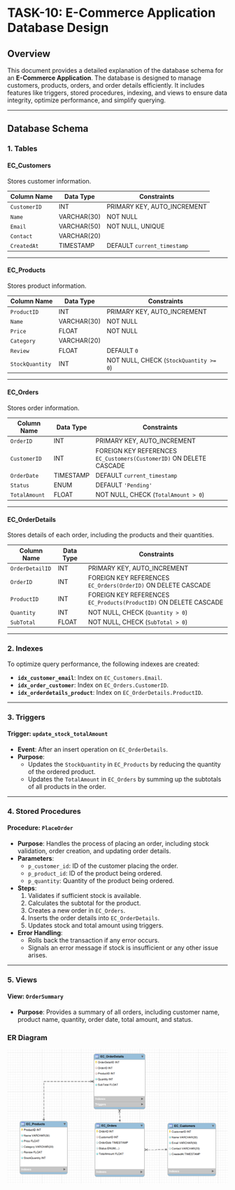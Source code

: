 # TASK-10: E-Commerce Application Database Design

## Overview
This document provides a detailed explanation of the database schema for an **E-Commerce Application**. The database is designed to manage customers, products, orders, and order details efficiently. It includes features like triggers, stored procedures, indexing, and views to ensure data integrity, optimize performance, and simplify querying.

---

## Database Schema

### 1. **Tables**

#### **EC_Customers**
Stores customer information.

| Column Name   | Data Type       | Constraints                          |
|---------------|-----------------|--------------------------------------|
| `CustomerID`  | INT             | PRIMARY KEY, AUTO_INCREMENT          |
| `Name`        | VARCHAR(30)     | NOT NULL                             |
| `Email`       | VARCHAR(50)     | NOT NULL, UNIQUE                     |
| `Contact`     | VARCHAR(20)     |                                      |
| `CreatedAt`   | TIMESTAMP       | DEFAULT `current_timestamp`          |

---

#### **EC_Products**
Stores product information.

| Column Name       | Data Type       | Constraints                          |
|-------------------|-----------------|--------------------------------------|
| `ProductID`       | INT             | PRIMARY KEY, AUTO_INCREMENT          |
| `Name`            | VARCHAR(30)     | NOT NULL                             |
| `Price`           | FLOAT           | NOT NULL                             |
| `Category`        | VARCHAR(20)     |                                      |
| `Review`          | FLOAT           | DEFAULT `0`                          |
| `StockQuantity`   | INT             | NOT NULL, CHECK (`StockQuantity >= 0`)|

---

#### **EC_Orders**
Stores order information.

| Column Name       | Data Type       | Constraints                          |
|-------------------|-----------------|--------------------------------------|
| `OrderID`         | INT             | PRIMARY KEY, AUTO_INCREMENT          |
| `CustomerID`      | INT             | FOREIGN KEY REFERENCES `EC_Customers(CustomerID)` ON DELETE CASCADE |
| `OrderDate`       | TIMESTAMP       | DEFAULT `current_timestamp`          |
| `Status`          | ENUM            | DEFAULT `'Pending'`                  |
| `TotalAmount`     | FLOAT           | NOT NULL, CHECK (`TotalAmount > 0`)  |

---

#### **EC_OrderDetails**
Stores details of each order, including the products and their quantities.

| Column Name       | Data Type       | Constraints                          |
|-------------------|-----------------|--------------------------------------|
| `OrderDetailID`   | INT             | PRIMARY KEY, AUTO_INCREMENT          |
| `OrderID`         | INT             | FOREIGN KEY REFERENCES `EC_Orders(OrderID)` ON DELETE CASCADE |
| `ProductID`       | INT             | FOREIGN KEY REFERENCES `EC_Products(ProductID)` ON DELETE CASCADE |
| `Quantity`        | INT             | NOT NULL, CHECK (`Quantity > 0`)     |
| `SubTotal`        | FLOAT           | NOT NULL, CHECK (`SubTotal > 0`)     |

---

### 2. **Indexes**
To optimize query performance, the following indexes are created:
- **`idx_customer_email`**: Index on `EC_Customers.Email`.
- **`idx_order_customer`**: Index on `EC_Orders.CustomerID`.
- **`idx_orderdetails_product`**: Index on `EC_OrderDetails.ProductID`.

---

### 3. **Triggers**

#### **Trigger: `update_stock_totalAmount`**
- **Event**: After an insert operation on `EC_OrderDetails`.
- **Purpose**:
  - Updates the `StockQuantity` in `EC_Products` by reducing the quantity of the ordered product.
  - Updates the `TotalAmount` in `EC_Orders` by summing up the subtotals of all products in the order.

---

### 4. **Stored Procedures**

#### **Procedure: `PlaceOrder`**
- **Purpose**: Handles the process of placing an order, including stock validation, order creation, and updating order details.
- **Parameters**:
  - `p_customer_id`: ID of the customer placing the order.
  - `p_product_id`: ID of the product being ordered.
  - `p_quantity`: Quantity of the product being ordered.
- **Steps**:
  1. Validates if sufficient stock is available.
  2. Calculates the subtotal for the product.
  3. Creates a new order in `EC_Orders`.
  4. Inserts the order details into `EC_OrderDetails`.
  5. Updates stock and total amount using triggers.
- **Error Handling**:
  - Rolls back the transaction if any error occurs.
  - Signals an error message if stock is insufficient or any other issue arises.

---

### 5. **Views**

#### **View: `OrderSummary`**
- **Purpose**: Provides a summary of all orders, including customer name, product name, quantity, order date, total amount, and status.

### ER Diagram
![Diagram](image.png)